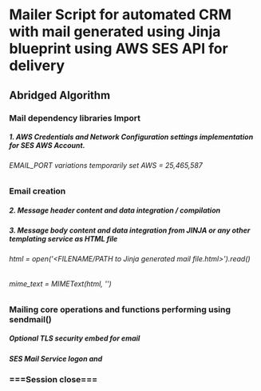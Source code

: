 
# Mailer Script for automated CRM with mail generated using Jinja blueprint using AWS SES API for delivery 
## Abridged Algorithm
### Mail dependency libraries Import
##### 1. AWS Credentials and Network Configuration settings implementation for SES AWS Account. 
###### EMAIL_PORT variations temporarily set AWS = 25,465,587
### Email creation
##### 2. Message header content and data integration / compilation
##### 3. Message body content and data integration from JINJA or any other templating service as HTML file
###### html = open('<FILENAME/PATH to Jinja generated mail file.html>').read()
###### mime_text = MIMEText(html, '<Email content data format type>')
### Mailing core operations and functions performing using sendmail()
##### Optional TLS security embed for email 
##### SES Mail Service logon and 
### ===Session close===
